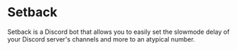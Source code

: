 # Setback

Setback is a Discord bot that allows you to easily set the slowmode delay of your Discord server's channels and more to an atypical number.
